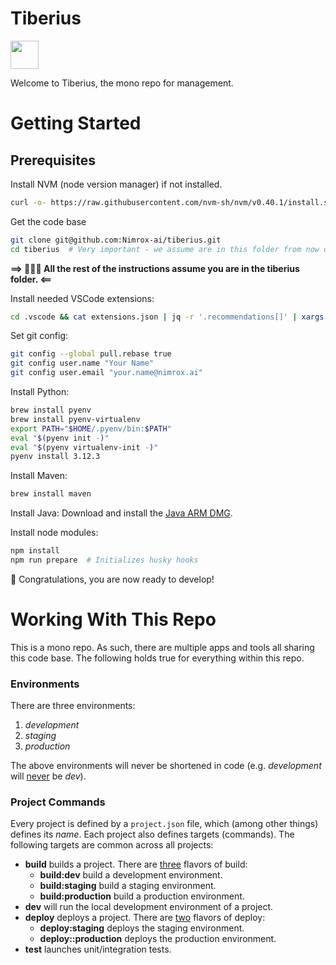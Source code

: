 # Tiberius

<a alt="Nx logo" href="https://nx.dev" target="_blank" rel="noreferrer"><img src="https://raw.githubusercontent.com/nrwl/nx/master/images/nx-logo.png" width="45"></a>

Welcome to Tiberius, the mono repo for  management.

# Getting Started
## Prerequisites
Install NVM (node version manager) if not installed.
```bash
curl -o- https://raw.githubusercontent.com/nvm-sh/nvm/v0.40.1/install.sh | bash
```

Get the code base
```bash
git clone git@github.com:Nimrox-ai/tiberius.git
cd tiberius  # Very important - we assume are in this folder from now on
```

**==> 🚀🚀🚀 All the rest of the instructions assume you are in the tiberius folder. <==**

Install needed VSCode extensions:
```bash
cd .vscode && cat extensions.json | jq -r '.recommendations[]' | xargs -n 1 code --install-extension && cd ..
```

Set git config:
```bash
git config --global pull.rebase true
git config user.name "Your Name"
git config user.email "your.name@nimrox.ai"
```

Install Python:
```bash
brew install pyenv
brew install pyenv-virtualenv
export PATH="$HOME/.pyenv/bin:$PATH"
eval "$(pyenv init -)"
eval "$(pyenv virtualenv-init -)"
pyenv install 3.12.3
```

Install Maven:
```bash
brew install maven
```

Install Java:
Download and install the [Java ARM DMG](https://www.oracle.com/java/technologies/downloads/#java21:~:text=https%3A//download.oracle.com/java/21/latest/jdk%2D21_macos%2Daarch64_bin.dmg).

Install node modules:
```bash
npm install
npm run prepare  # Initializes husky hooks
```

🚀 Congratulations, you are now ready to develop!

# Working With This Repo
This is a mono repo. As such, there are multiple apps and tools all sharing this code base. The following holds true for everything within this repo.

### Environments
There are three environments:
 1. *development*
 2. *staging*
 3. *production*

The above environments will never be shortened in code (e.g. *development* will <u>never</u> be *dev*).

### Project Commands
Every project is defined by a `project.json` file, which (among other things) defines its *name*. Each project also defines targets (commands). The following targets are common across all projects:

 * **build** builds a project. There are <u>three</u> flavors of build:
   * **build:dev** build a development environment.
   * **build:staging** build a staging environment.
   * **build:production** build a production environment.
 * **dev** will run the local development environment of a project.
 * **deploy** deploys a project. There are <u>two</u> flavors of deploy:
   * **deploy:staging** deploys the staging environment.
   * **deploy::production** deploys the production environment.
 * **test** launches unit/integration tests.
